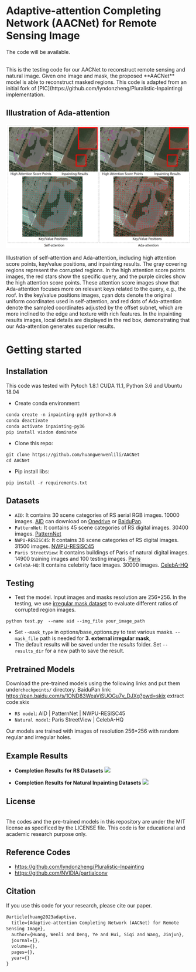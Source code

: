 
# Adaptive-attention Completing Network (AACNet) for Remote Sensing Image
The code will be available.

<br>
This is the testing code for our AACNet to reconstruct remote sensing and natural image. Given one image and mask, the proposed **AACNet** model is able to reconstruct masked regions. This code is adapted from an initial fork of [PIC](https://github.com/lyndonzheng/Pluralistic-Inpainting) implementation.

## Illustration of Ada-attention
![](https://github.com/huangwenwenlili/AACNet/blob/main/images/ada-attention-results.png)

Illustration of self-attention and Ada-attention, including high attention score points, key/value positions, and inpainting results. The gray covering regions represent the corrupted regions. In the high attention score points images, the red stars show the specific query, and the purple circles show the high attention score points. These attention score images show that Ada-attention focuses more on relevant keys related to the query, e.g., the roof. In the key/value positions images, cyan dots denote the original uniform coordinates used in self-attention, and red dots of Ada-attention denote the sampled coordinates adjusted by the offset subnet, which are more inclined to the edge and texture with rich features. In the inpainting results images, local details are displayed in the red box, demonstrating that our Ada-attention generates superior results.


# Getting started
## Installation
This code was tested with Pytoch 1.8.1 CUDA 11.1, Python 3.6 and Ubuntu 18.04

- Create conda environment:

```
conda create -n inpainting-py36 python=3.6
conda deactivate
conda activate inpainting-py36
pip install visdom dominate
```
- Clone this repo:

```
git clone https://github.com/huangwenwenlili/AACNet
cd AACNet
```

- Pip install libs:

```
pip install -r requirements.txt
```

## Datasets
- ```AID```: It contains 30 scene categories of RS aerial RGB images. 10000 images. [AID](https://captain-whu.github.io/AID/) can download on [Onedrive](https://1drv.ms/u/s!AthY3vMZmuxChNR0Co7QHpJ56M-SvQ) or [BaiduPan](https://pan.baidu.com/s/1mifOBv6#list/path=%2F).
- ```PatternNet```: It contains 45 scene categories of RS digital images. 30400 images. [PatternNet](https://sites.google.com/view/zhouwx/dataset)
- ```NWPU-RESISC45```: It contains 38 scene categories of RS digital images. 31500 images. [NWPU-RESISC45](https://arxiv.org/abs/1703.00121)
- ```Paris StreetView```: It contains buildings of Paris of natural digital images. 14900 training images and 100 testing images. [Paris](https://github.com/pathak22/context-encoder)
- ```CelebA-HQ```: It contains celebrity face images. 30000 images. [CelebA-HQ](https://github.com/switchablenorms/CelebAMask-HQ)

## Testing

- Test the model. Input images and masks resolution are 256*256. In the testing, we use [irregular mask dataset](https://github.com/NVIDIA/partialconv) to evaluate different ratios of corrupted region images.

```
python test.py  --name aid --img_file your_image_path
```
- Set ```--mask_type``` in options/base_options.py to test various masks. ```--mask_file``` path is needed for **3. external irregular mask**,
- The default results will be saved under the *results* folder. Set ```--results_dir``` for a new path to save the result.

## Pretrained Models
Download the pre-trained models using the following links and put them under```checkpoints/``` directory.
BaiduPan link: https://pan.baidu.com/s/1OND83WeaViSUOGu7v_DJXg?pwd=skix extract code:skix

- ```RS model```: AID | PatternNet | NWPU-RESISC45
- ```Natural model```: Paris StreetView | CelebA-HQ

Our models are trained with images of resolution 256*256 with random regular and irregular holes.

## Example Results
- **Completion Results for RS Datasets**
![](https://github.com/huangwenwenlili/AACNet/blob/main/images/rs-results.png)

- **Completion Results for Natural Inpainting Datasets**
![](https://github.com/huangwenwenlili/AACNet/blob/main/images/natural-results.png)


## License
<br />
The codes and the pre-trained models in this repository are under the MIT license as specificed by the LICENSE file.
This code is for educational and academic research purpose only.

## Reference Codes
- https://github.com/lyndonzheng/Pluralistic-Inpainting
- https://github.com/NVIDIA/partialconv

## Citation

If you use this code for your research, please cite our paper.
```
@article{huang2023adaptive,
  title={Adaptive-attention Completing Network (AACNet) for Remote Sensing Image},
  author={Huang, Wenli and Deng, Ye and Hui, Siqi and Wang, Jinjun},
  journal={},
  volume={},
  pages={},
  year={}
}
```
